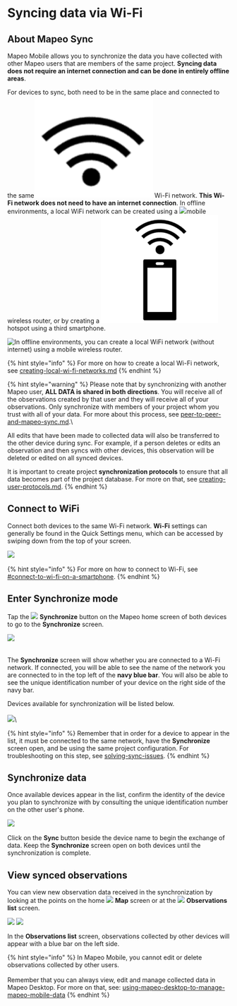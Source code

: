 # Syncing data via Wi-Fi

## About Mapeo Sync

Mapeo Mobile allows you to synchronize the data you have collected with other Mapeo users that are members of the same project. **Syncing data does not require an internet connection and can be done in entirely offline areas**.

For devices to sync, both need to be in the same place and connected to the same![](../../../.gitbook/assets/wifi-cropped-01.png) Wi-Fi network. **This Wi-Fi network does not need to have an internet connection**. In offline environments, a local WiFi network can be created using a ![](../../../.gitbook/assets/Router\_icon.png)mobile wireless router, or by creating a ![](../../../.gitbook/assets/hotspot.png)hotspot using a third smartphone.

![In offline environments, you can create a local WiFi network (without internet) using a mobile wireless router.](../../../.gitbook/assets/Mm-Mm\_sync\_via\_WiFi.png)

{% hint style="info" %}
For more on how to create a local Wi-Fi network, see [creating-local-wi-fi-networks.md](../../troubleshooting/creating-local-wi-fi-networks.md "mention")
{% endhint %}

{% hint style="warning" %}
Please note that by synchronizing with another Mapeo user, **ALL DATA is shared in both directions**. You will receive all of the observations created by that user and they will receive all of your observations. Only synchronize with members of your project whom you trust with all of your data. For more about this process, see [peer-to-peer-and-mapeo-sync.md](../../../introduction/what-is-mapeo/peer-to-peer-and-mapeo-sync.md "mention").\


All edits that have been made to collected data will also be transferred to the other device during sync. For example, if a person deletes or edits an observation and then syncs with other devices, this observation will be deleted or edited on all synced devices.&#x20;

It is important to create project **synchronization protocols** <mark style="color:red;"></mark> to ensure that all data becomes part of the project database. For more on that, see [creating-user-protocols.md](../../essentials-for-a-successful-mapeo-project/creating-user-protocols.md "mention").
{% endhint %}

## Connect to WiFi

Connect both devices to the same Wi-Fi network. **Wi-Fi** settings can generally be found in the Quick Settings menu, which can be accessed by swiping down from the top of your screen.

![](../../../.gitbook/assets/WiFi\_phone\_activate.jpg)

{% hint style="info" %}
For more on how to connect to Wi-Fi, see [#connect-to-wi-fi-on-a-smartphone](../../troubleshooting/connecting-to-wi-fi.md#connect-to-wi-fi-on-a-smartphone "mention").
{% endhint %}

## Enter Synchronize mode

Tap the ![](../../../.gitbook/assets/app\_icons\_Sync.png) **Synchronize** button on the Mapeo home screen of both devices to go to the **Synchronize** screen.

![](../../../.gitbook/assets/Homescreen-Sync\_button.jpg) &#x20;

\
The **Synchronize** screen will show whether you are connected to a Wi-Fi network. If connected, you will be able to see the name of the network you are connected to in the top left of the **navy blue bar**. You will also be able to see the unique identification number of your device on the right side of the navy bar.

Devices available for synchronization will be listed below. \
\
​![](https://files.gitbook.com/v0/b/gitbook-x-prod.appspot.com/o/spaces%2F-MYBEBKX0wx5\_bwmCf0q-887967055%2Fuploads%2FLMfz6FgtUzVMUJtIYZow%2FSync\_screen\_with\_mobile.jpg?alt=media\&token=460df577-a234-4375-8db4-b4f31201e8e8)​\


{% hint style="info" %}
Remember that in order for a device to appear in the list, it must be connected to the same network, have the **Synchronize** screen open, and be using the same project configuration. For troubleshooting on this step, see [solving-sync-issues](../../troubleshooting/solving-sync-issues/ "mention").
{% endhint %}

## Synchronize data

Once available devices appear in the list, confirm the identity of the device you plan to synchronize with by consulting the unique identification number on the other user's phone.

![](../../../.gitbook/assets/Sync\_screen\_mobile\_sync\_button.jpg)

Click on the **Sync** button beside the device name to begin the exchange of data. Keep the **Synchronize** screen open on both devices until the synchronization is complete.

## View synced observations

You can view new observation data received in the synchronization by looking at the points on the home ![](../../../.gitbook/assets/app-icons\_Map\_view.png) **Map** screen or at the ![](../../../.gitbook/assets/app\_icons\_Observation-list\_GREY.png) **Observations list** screen.

![](../../../.gitbook/assets/Homescreen-Observations\_list\_button.jpg)  ![](../../../.gitbook/assets/Observations\_list\_screen\_with\_synced\_data.jpg)

In the **Observations list** screen, observations collected by other devices will appear with a blue bar on the left side.&#x20;

{% hint style="info" %}
In Mapeo Mobile, you cannot edit or delete observations collected by other users.\
\
Remember that you can always view, edit and manage collected data in Mapeo Desktop. For more on that, see: [using-mapeo-desktop-to-manage-mapeo-mobile-data](../../mapeo-desktop-setup-and-use/mapeo-desktop-1/using-mapeo-desktop-to-manage-mapeo-mobile-data/ "mention")
{% endhint %}

